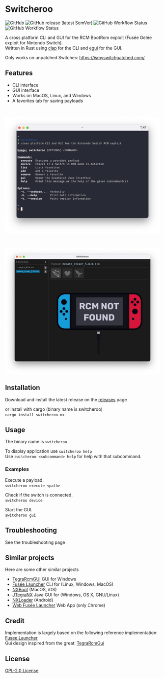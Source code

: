<div class="oranda-hide">

# Switcheroo

</div>

![GitHub](https://img.shields.io/github/license/budde25/switcheroo?style=for-the-badge)
![GitHub release (latest SemVer)](https://img.shields.io/github/v/release/budde25/switcheroo?style=for-the-badge)
![GitHub Workflow Status](https://img.shields.io/github/actions/workflow/status/budde25/switcheroo/ci.yml?label=CI&style=for-the-badge&branch=main)
![GitHub Workflow Status](https://img.shields.io/github/actions/workflow/status/budde25/switcheroo/release.yml?label=CD&style=for-the-badge)

A cross platform CLI and GUI for the RCM BootRom exploit (Fusée Gelée exploit for Nintendo Switch).  
Written in Rust using [clap](https://github.com/clap-rs/clap) for the CLI and [egui](https://github.com/emilk/egui) for the GUI.

Only works on unpatched Switches: <https://ismyswitchpatched.com/>

## Features

* CLI interface
* GUI interface
* Works on MacOS, Linux, and Windows
* A favorites tab for saving payloads

</br>
<p align="center">
<img width="" alt="Command Line Interface Example" src="https://raw.githubusercontent.com/budde25/switcheroo/main/extra/images/cli.png">
</p>

</br>
<p align="center">
<img width="" alt="Graphical User Interface Example" src="https://raw.githubusercontent.com/budde25/switcheroo/main/extra/images/gui.png">
</p>

## Installation

Download and install the latest release on the [releases](https://github.com/budde25/switcheroo/releases) page  

or install with cargo (binary name is switcheroo)  
`cargo install switcheroo-nx`  

## Usage

The binary name is `switcheroo`  

To display application use `switcheroo help`  
Use `switcheroo <subcommand> help` for help with that subcommand.

### Examples

Execute a payload.  
`switcheroo execute <path>`

Check if the switch is connected.  
`switcheroo device`

Start the GUI.  
`switcheroo gui`

## Troubleshooting

See the troubleshooting page

## Similar projects

Here are some other similar projects

* [TegraRcmGUI](https://github.com/eliboa/TegraRcmGUI) GUI for Windows
* [Fusée Launcher](https://github.com/Cease-and-DeSwitch/fusee-launcher) CLI for (Linux, Windows, MacOS)
* [NXBoot](https://mologie.github.io/nxboot/) (MacOS, iOS)
* [JTegraNX](https://github.com/dylwedma11748/JTegraNX) Java GUI for (Windows, OS X, GNU/Linux)
* [NXLoader](https://github.com/DavidBuchanan314/NXLoader) (Android)
* [Web Fusée Launcher](https://fusee-gelee.firebaseapp.com/) Web App (only Chrome)

## Credit

Implementation is largely based on the following reference implementation:
[Fusee Launcher](https://github.com/Qyriad/fusee-launcher)  
Gui design inspired from the great:
[TegraRcmGui](https://github.com/eliboa/TegraRcmGUI)  

## License

[GPL-2.0 License](LICENSE-APACHE)
